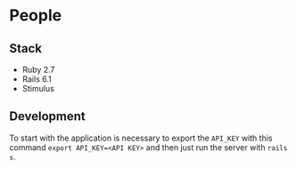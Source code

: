 # People

## Stack

- Ruby 2.7
- Rails 6.1
- Stimulus

## Development

To start with the application is necessary to export the `API_KEY` with this command `export API_KEY=<API KEY>` and then just run the server with `rails s`.
